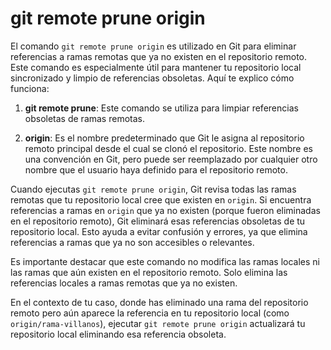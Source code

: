 # git remote prune origin

El comando `git remote prune origin` es utilizado en Git para eliminar referencias a ramas remotas que ya no existen en el repositorio remoto. Este comando es especialmente útil para mantener tu repositorio local sincronizado y limpio de referencias obsoletas. Aquí te explico cómo funciona:

1. **git remote prune**: Este comando se utiliza para limpiar referencias obsoletas de ramas remotas.

2. **origin**: Es el nombre predeterminado que Git le asigna al repositorio remoto principal desde el cual se clonó el repositorio. Este nombre es una convención en Git, pero puede ser reemplazado por cualquier otro nombre que el usuario haya definido para el repositorio remoto.

Cuando ejecutas `git remote prune origin`, Git revisa todas las ramas remotas que tu repositorio local cree que existen en `origin`. Si encuentra referencias a ramas en `origin` que ya no existen (porque fueron eliminadas en el repositorio remoto), Git eliminará esas referencias obsoletas de tu repositorio local. Esto ayuda a evitar confusión y errores, ya que elimina referencias a ramas que ya no son accesibles o relevantes.

Es importante destacar que este comando no modifica las ramas locales ni las ramas que aún existen en el repositorio remoto. Solo elimina las referencias locales a ramas remotas que ya no existen.

En el contexto de tu caso, donde has eliminado una rama del repositorio remoto pero aún aparece la referencia en tu repositorio local (como `origin/rama-villanos`), ejecutar `git remote prune origin` actualizará tu repositorio local eliminando esa referencia obsoleta.
